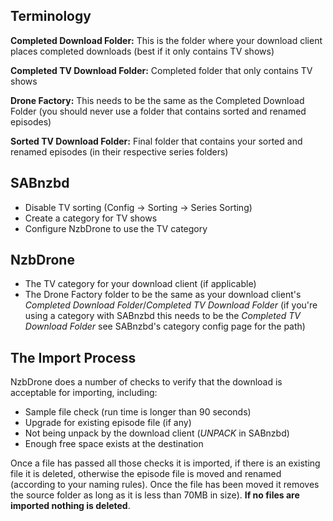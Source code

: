 ## Terminology
**Completed Download Folder:**  This is the folder where your download client places completed downloads (best if it only contains TV shows)

**Completed TV Download Folder:** Completed folder that only contains TV shows

**Drone Factory:** This needs to be the same as the Completed Download Folder (you should never use a folder that contains sorted and renamed episodes)

**Sorted TV Download Folder:** Final folder that contains your sorted and renamed episodes (in their respective series folders)

## SABnzbd
- Disable TV sorting (Config -> Sorting -> Series Sorting)
- Create a category for TV shows
- Configure NzbDrone to use the TV category

## NzbDrone
- The TV category for your download client (if applicable)
- The Drone Factory folder to be the same as your download client's *Completed Download Folder*/*Completed TV Download Folder* (if you're using a category with SABnzbd this needs to be the *Completed TV Download Folder* see SABnzbd's category config page for the path)

## The Import Process ##
NzbDrone does a number of checks to verify that the download is acceptable for importing, including:
- Sample file check (run time is longer than 90 seconds)
- Upgrade for existing episode file (if any)
- Not being unpack by the download client (_UNPACK_ in SABnzbd)
- Enough free space exists at the destination

Once a file has passed all those checks it is imported,  if there is an existing file it is deleted, otherwise the episode file is moved and renamed (according to your naming rules). Once the file has been moved it removes the source folder as long as it is less than 70MB in size). **If no files are imported nothing is deleted**.